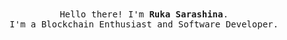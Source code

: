 <div align="center">
  <samp>
    Hello there! I'm <b><a rel="nofollow noopener noreferrer" target="_blank">Ruka Sarashina</a></b>.
    <br>I'm a Blockchain Enthusiast and Software Developer.<br>
  </samp>
</div>


 

